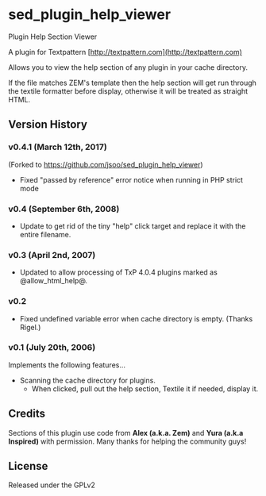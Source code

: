 # sed_plugin_help_viewer

Plugin Help Section Viewer

A plugin for Textpattern [http://textpattern.com](http://textpattern.com)

Allows you to view the help section of any plugin in your cache directory.

If the file matches ZEM's template then the help section will get run through the textile formatter before display, otherwise it will be treated as straight HTML.

## Version History

### v0.4.1 (March 12th, 2017)

(Forked to https://github.com/jsoo/sed_plugin_help_viewer)

* Fixed "passed by reference" error notice when running in PHP strict mode

### v0.4 (September 6th, 2008)

* Update to get rid of the tiny "help" click target and replace it with the entire filename.

### v0.3 (April 2nd, 2007)

* Updated to allow processing of TxP 4.0.4 plugins marked as @allow_html_help@.

### v0.2

* Fixed undefined variable error when cache directory is empty. (Thanks Rigel.)

### v0.1 (July 20th, 2006)

Implements the following features&#8230;

* Scanning the cache directory for plugins.
  * When clicked, pull out the help section, Textile it if needed, display it.

## Credits

Sections of this plugin use code from **Alex (a.k.a. Zem)** and **Yura (a.k.a Inspired)** with permission.
Many thanks for helping the community guys!

## License

Released under the GPLv2
